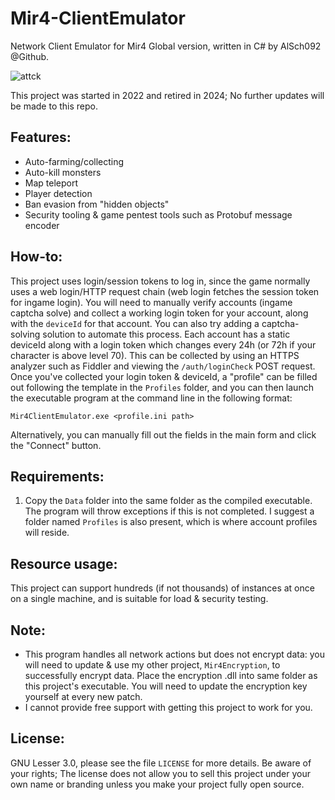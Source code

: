# Mir4-ClientEmulator
Network Client Emulator for Mir4 Global version, written in C# by AlSch092 @Github. 

![attck](https://github.com/user-attachments/assets/3aaf7133-67af-4e65-bd2f-1f204b8a16f9)  

This project was started in 2022 and retired in 2024; No further updates will be made to this repo.

## Features:  
- Auto-farming/collecting  
- Auto-kill monsters  
- Map teleport    
- Player detection  
- Ban evasion from "hidden objects"
- Security tooling & game pentest tools such as Protobuf message encoder  

## How-to:  
This project uses login/session tokens to log in, since the game normally uses a web login/HTTP request chain (web login fetches the session token for ingame login). You will need to manually verify accounts (ingame captcha solve) and collect a working login token for your account, along with the `deviceId` for that account. You can also try adding a captcha-solving solution to automate this process. Each account has a static deviceId along with a login token which changes every 24h (or 72h if your character is above level 70). This can be collected by using an HTTPS analyzer such as Fiddler and viewing the `/auth/loginCheck` POST request. Once you've collected your login token & deviceId, a "profile" can be filled out following the template in the `Profiles` folder, and you can then launch the executable program at the command line in the following format:

`Mir4ClientEmulator.exe <profile.ini path>`  

Alternatively, you can manually fill out the fields in the main form and click the "Connect" button.

## Requirements:
1. Copy the `Data` folder into the same folder as the compiled executable. The program will throw exceptions if this is not completed. I suggest a folder named `Profiles` is also present, which is where account profiles will reside.

## Resource usage:  
This project can support hundreds (if not thousands) of instances at once on a single machine, and is suitable for load & security testing.

## Note:  
- This program handles all network actions but does not encrypt data: you will need to update & use my other project, `Mir4Encryption`, to successfully encrypt data. Place the encryption .dll into same folder as this project's executable. You will need to update the encryption key yourself at every new patch.
- I cannot provide free support with getting this project to work for you.

## License:  
GNU Lesser 3.0, please see the file `LICENSE` for more details. Be aware of your rights; The license does not allow you to sell this project under your own name or branding unless you make your project fully open source.

